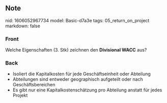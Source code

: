 ## Note
nid: 1606052967734
model: Basic-d7a3e
tags: 05_return_on_project
markdown: false

### Front
<p>Welche Eigenschaften (3. Stk) zeichnen den <b>Divisional
WACC</b> aus?

### Back
<div>
  <div>
    <ul>
      <li>Isoliert die Kapitalkosten für jede Geschäftseinheit oder
      Abteilung
      <li>Abteilungen sind entweder geographisch aufgeteilt oder
      nach Geschäftsbereichen
      <li>Es gibt nur eine Kapitalkostenschätzung pro Abteilung
      anstatt für jedes Projekt
    </ul>
  </div>
</div>
